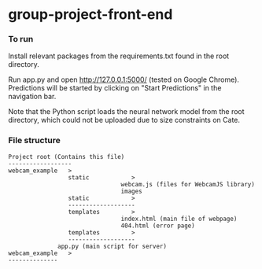 # group-project-front-end
### To run
Install relevant packages from the requirements.txt found in the root directory.

Run app.py and open http://127.0.0.1:5000/ (tested on Google Chrome).
Predictions will be started by clicking on "Start Predictions" in the navigation bar.

Note that the Python script loads the neural network model from the root directory,
which could not be uploaded due to size constraints on Cate.

### File structure
```
Project root (Contains this file)
------------------
webcam_example   >
                 static            >
                                webcam.js (files for WebcamJS library)
                                images
                 static            >
                 -------------------
                 templates         >
                                index.html (main file of webpage)
                                404.html (error page)
                 templates         >
                 -------------------
              app.py (main script for server)
webcam_example   >
--------------
```
